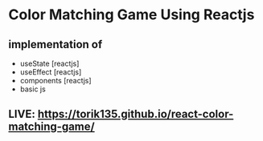 # Color Matching Game Using Reactjs

## implementation of
- useState [reactjs]
- useEffect [reactjs]
- components [reactjs]
- basic js

## LIVE: https://torik135.github.io/react-color-matching-game/
